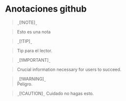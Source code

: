 # Anotaciones github

> ˍ[!NOTE]ˍ

> Esto es una nota

> ˍ[!TIP]ˍ

> Tip para el lector.

> ˍ[!IMPORTANT]ˍ

> Crucial information necessary for users to succeed.

> ˍ[!WARNING]ˍ  
> Peligro.

> ˍ[!CAUTION]ˍ
> Cuidado no hagas esto.
